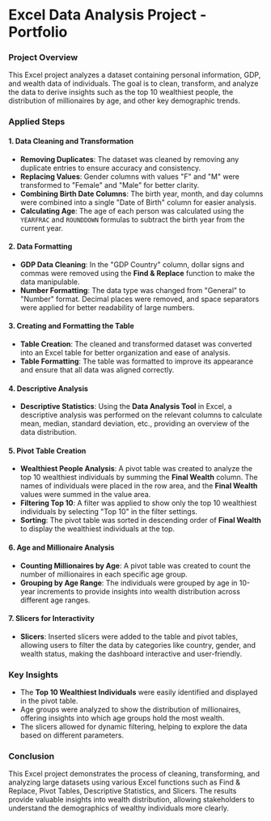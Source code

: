 # Excel Data Analysis Project - Portfolio

### Project Overview

This Excel project analyzes a dataset containing personal information, GDP, and wealth data of individuals. The goal is to clean, transform, and analyze the data to derive insights such as the top 10 wealthiest people, the distribution of millionaires by age, and other key demographic trends.

### Applied Steps

#### 1. Data Cleaning and Transformation
- **Removing Duplicates**: The dataset was cleaned by removing any duplicate entries to ensure accuracy and consistency.
- **Replacing Values**: Gender columns with values "F" and "M" were transformed to "Female" and "Male" for better clarity.
- **Combining Birth Date Columns**: The birth year, month, and day columns were combined into a single "Date of Birth" column for easier analysis.
- **Calculating Age**: The age of each person was calculated using the `YEARFRAC` and `ROUNDDOWN` formulas to subtract the birth year from the current year.

#### 2. Data Formatting
- **GDP Data Cleaning**: In the "GDP Country" column, dollar signs and commas were removed using the **Find & Replace** function to make the data manipulable.
- **Number Formatting**: The data type was changed from "General" to "Number" format. Decimal places were removed, and space separators were applied for better readability of large numbers.

#### 3. Creating and Formatting the Table
- **Table Creation**: The cleaned and transformed dataset was converted into an Excel table for better organization and ease of analysis.
- **Table Formatting**: The table was formatted to improve its appearance and ensure that all data was aligned correctly.

#### 4. Descriptive Analysis
- **Descriptive Statistics**: Using the **Data Analysis Tool** in Excel, a descriptive analysis was performed on the relevant columns to calculate mean, median, standard deviation, etc., providing an overview of the data distribution.

#### 5. Pivot Table Creation
- **Wealthiest People Analysis**: A pivot table was created to analyze the top 10 wealthiest individuals by summing the **Final Wealth** column. The names of individuals were placed in the row area, and the **Final Wealth** values were summed in the value area.
- **Filtering Top 10**: A filter was applied to show only the top 10 wealthiest individuals by selecting "Top 10" in the filter settings.
- **Sorting**: The pivot table was sorted in descending order of **Final Wealth** to display the wealthiest individuals at the top.

#### 6. Age and Millionaire Analysis
- **Counting Millionaires by Age**: A pivot table was created to count the number of millionaires in each specific age group.
- **Grouping by Age Range**: The individuals were grouped by age in 10-year increments to provide insights into wealth distribution across different age ranges.

#### 7. Slicers for Interactivity
- **Slicers**: Inserted slicers were added to the table and pivot tables, allowing users to filter the data by categories like country, gender, and wealth status, making the dashboard interactive and user-friendly.

### Key Insights

- The **Top 10 Wealthiest Individuals** were easily identified and displayed in the pivot table.
- Age groups were analyzed to show the distribution of millionaires, offering insights into which age groups hold the most wealth.
- The slicers allowed for dynamic filtering, helping to explore the data based on different parameters.

### Conclusion

This Excel project demonstrates the process of cleaning, transforming, and analyzing large datasets using various Excel functions such as Find & Replace, Pivot Tables, Descriptive Statistics, and Slicers. The results provide valuable insights into wealth distribution, allowing stakeholders to understand the demographics of wealthy individuals more clearly.
